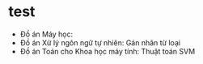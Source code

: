 # test

- Đồ án Máy học: 
- Đồ án Xử lý ngôn ngữ tự nhiên: Gán nhãn từ loại
- Đồ án Toán cho Khoa học máy tính: Thuật toán SVM
